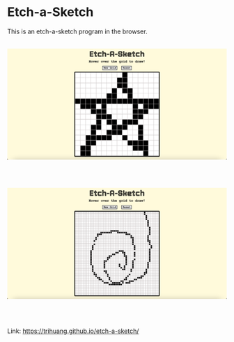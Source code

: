 # Etch-a-Sketch

This is an etch-a-sketch program in the browser.
<br/>
<br/>

<p align="center">
    <img src='./img/screenshot1.png' width=600>
</p>
<br/>
<br/>
<p align="center">
    <img src='./img/screenshot2.png' width=600>
</p>
<br/>
<br/>

Link: https://trihuang.github.io/etch-a-sketch/
